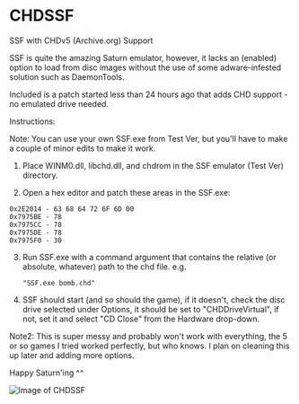 # CHDSSF
SSF with CHDv5 (Archive.org) Support

SSF is quite the amazing Saturn emulator, however, it lacks an (enabled) option to load from disc images without the use of some adware-infested solution such as DaemonTools.

Included is a patch started less than 24 hours ago that adds CHD support - no emulated drive needed.

Instructions:

Note: You can use your own SSF.exe from Test Ver, but you'll have to make a couple of minor edits to make it work.

1. Place WINM0.dll, libchd.dll, and chdrom in the SSF emulator (Test Ver) directory.

2. Open a hex editor and patch these areas in the SSF.exe:
```
0x2E2014 - 63 68 64 72 6F 6D 00
0x7975BE - 78
0x7975CC - 78
0x7975DE - 78
0x7975F0 - 30
```

3. Run SSF.exe with a command argument that contains the relative (or absolute, whatever) path to the chd file.
	e.g.
	```
	"SSF.exe bomb.chd"
	```
4. SSF should start (and so should the game), if it doesn't, check the disc drive selected under Options, it should be set to "CHDDriveVirtual", if not, set it and select "CD Close" from the Hardware drop-down.

Note2: This is super messy and probably won't work with everything, the 5 or so games I tried worked perfectly, but who knows.
I plan on cleaning this up later and adding more options.

Happy Saturn'ing ^^

![Image of CHDSSF](http://i.imgur.com/ad9G42E.png)
